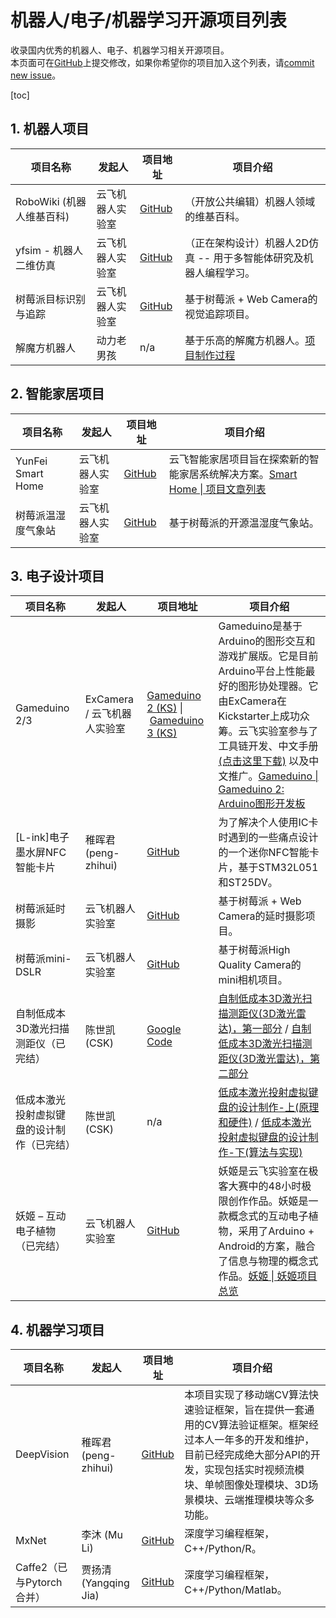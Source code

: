 # 机器人/电子/机器学习开源项目列表

收录国内优秀的机器人、电子、机器学习相关开源项目。  
本页面可在[GitHub](https://github.com/yfrobotics/opensource-projects-robotics-ai)上提交修改，如果你希望你的项目加入这个列表，请[commit new issue](https://github.com/yfrobotics/opensource-projects-robotics-ai/issues)。

[toc]

## 1. 机器人项目

| 项目名称                  | 发起人           | 项目地址                                                     | 项目介绍                                                     |
| ------------------------- | ---------------- | ------------------------------------------------------------ | ------------------------------------------------------------ |
| RoboWiki (机器人维基百科) | 云飞机器人实验室 | [GitHub](https://github.com/yfrobotics/robowiki)             | （开放公共编辑）机器人领域的维基百科。                       |
| yfsim - 机器人二维仿真    | 云飞机器人实验室 | [GitHub](https://github.com/yfrobotics/yfsim)                | （正在架构设计）机器人2D仿真 -- 用于多智能体研究及机器人编程学习。 |
| 树莓派目标识别与追踪      | 云飞机器人实验室 | [GitHub](https://github.com/automaticdai/rpi-object-detection) | 基于树莓派 + Web Camera的视觉追踪项目。                      |
| 解魔方机器人              | 动力老男孩       | n/a                                                          | 基于乐高的解魔方机器人。[项目制作过程](http://www.diy-robots.com/?page_id=46) |

## 2. 智能家居项目

| 项目名称           | 发起人           | 项目地址                                                     | 项目介绍                                                     |
| ------------------ | ---------------- | ------------------------------------------------------------ | ------------------------------------------------------------ |
| YunFei Smart Home  | 云飞机器人实验室 | [GitHub](https://github.com/yfrobotics/yf-home-iot)          | 云飞智能家居项目旨在探索新的智能家居系统解决方案。[Smart Home \| 项目文章列表](https://www.yfworld.com/?cat=38) |
| 树莓派温湿度气象站 | 云飞机器人实验室 | [GitHub](https://github.com/automaticdai/rpi-environmental-sensing) | 基于树莓派的开源温湿度气象站。                               |

## 3. 电子设计项目

| 项目名称                      | 发起人                      | 项目地址                                                     | 项目介绍                                                     |
| ---------------------------- | -------------------------- | ------------------------------------------------------------ | ----------------------------------------------------------- |
| Gameduino 2/3                 | ExCamera / 云飞机器人实验室 | [Gameduino 2 (KS)](https://www.kickstarter.com/projects/2084212109/gameduino-2-this-time-its-personal?ref=discovery&term=Gameduino) \| [Gameduino 3 (KS)](https://www.kickstarter.com/projects/2084212109/gameduino-3?ref=discovery&term=Gameduino) | Gameduino是基于Arduino的图形交互和游戏扩展版。它是目前Arduino平台上性能最好的图形协处理器。它由ExCamera在Kickstarter上成功众筹。云飞实验室参与了工具链开发、中文手册 [(点击这里下载)](http://excamera.com/files/gd2book_cn.pdf) 以及中文推广。[Gameduino \| Gameduino 2: Arduino图形开发板](https://www.yfworld.com/?p=4280) |
| [L-ink]电子墨水屏NFC智能卡片 | 稚晖君(peng-zhihui) | [GitHub](https://github.com/peng-zhihui/L-ink_Card) | 为了解决个人使用IC卡时遇到的一些痛点设计的一个迷你NFC智能卡片，基于STM32L051和ST25DV。 |
| 树莓派延时摄影                | 云飞机器人实验室            | [GitHub](https://github.com/automaticdai/rpi-timelapse)      | 基于树莓派 + Web Camera的延时摄影项目。                      |
| 树莓派mini-DSLR               | 云飞机器人实验室            | [GitHub](https://github.com/automaticdai/rpi-mini-dslr-camera) | 基于树莓派High Quality Camera的mini相机项目。                |
| 自制低成本3D激光扫描测距仪（已完结） | 陈世凯 (CSK) | [Google Code](https://code.google.com/archive/p/rp-3d-scanner/) | [自制低成本3D激光扫描测距仪(3D激光雷达)，第一部分](http://www.csksoft.net/blog/post/lowcost_3d_laser_ranger_1.html) / [自制低成本3D激光扫描测距仪(3D激光雷达)，第二部分](http://www.csksoft.net/blog/post/lowcost_3d_laser_ranger_2.html) |
| 低成本激光投射虚拟键盘的设计制作（已完结） | 陈世凯 (CSK) | n/a | [低成本激光投射虚拟键盘的设计制作-上(原理和硬件)](http://www.csksoft.net/blog/post/lowcost.laserkbd_part1.html) / [低成本激光投射虚拟键盘的设计制作-下(算法与实现)](http://www.csksoft.net/blog/post/lowcost.laserkbd_part2.html) |
| 妖姬 – 互动电子植物（已完结） | 云飞机器人实验室            | [GitHub](https://github.com/automaticdai/arduino-yaoji)      | 妖姬是云飞实验室在极客大赛中的48小时极限创作作品。妖姬是一款概念式的互动电子植物，采用了Arduino + Android的方案，融合了信息与物理的概念式作品。[妖姬 \| 妖姬项目总览](https://www.yfworld.com/?p=4287) |


## 4. 机器学习项目

| 项目名称                          | 发起人                | 项目地址                                            | 项目介绍                                                     |
| --------------------------------- | -------------------- | --------------------------------------------------- | ------------------------------------------------------------ |
| DeepVision                        | 稚晖君(peng-zhihui)   | [GitHub](https://github.com/peng-zhihui/DeepVision) | 本项目实现了移动端CV算法快速验证框架，旨在提供一套通用的CV算法验证框架。框架经过本人一年多的开发和维护，目前已经完成绝大部分API的开发，实现包括实时视频流模块、单帧图像处理模块、3D场景模块、云端推理模块等众多功能。 |
| MxNet                             | 李沐 (Mu Li)          | [GitHub](https://github.com/apache/incubator-mxnet) | 深度学习编程框架，C++/Python/R。                             |
| Caffe2（已与Pytorch合并） | 贾扬清 (Yangqing Jia) | [GitHub](https://github.com/facebookarchive/caffe2) | 深度学习编程框架，C++/Python/Matlab。                        |
